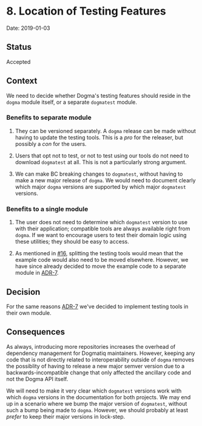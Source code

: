 # 8. Location of Testing Features

Date: 2019-01-03

## Status

Accepted

## Context

We need to decide whether Dogma's testing features should reside in the `dogma`
module itself, or a separate `dogmatest` module.

### Benefits to separate module

1. They can be versioned separately. A `dogma` release can be made without
   having to update the testing tools. This is a _pro_ for the releaser, but
   possibly a _con_ for the users.

1. Users that opt not to test, or not to test using our tools do not need to
   download `dogmatest` at all. This is not a particularly strong argument.

1. We can make BC breaking changes to `dogmatest`, without having to make
   a new major release of `dogma`. We would need to document clearly which
   major `dogma` versions are supported by which major `dogmatest` versions.

### Benefits to a single module

1. The user does not need to determine which `dogmatest` version to use with
   their application; compatible tools are always available right from `dogma`. If
   we want to encourage users to test their domain logic using these utilities;
   they should be easy to access.

1. As mentioned in [#16](github.com/dogmatiq/dogma), splitting the testing
   tools would mean that the example code would also need to be moved elsewhere.
   However, we have since already decided to move the example code to a separate
   module in [ADR-7](0007-location-of-examples.md).

## Decision

For the same reasons [ADR-7](0007-location-of-examples.md) we've decided to
implement testing tools in their own module.

## Consequences

As always, introducing more repositories increases the overhead of dependency
management for Dogmatiq maintainers. However, keeping any code that is not
directly related to interoperability outside of `dogma` removes the possiblity
of having to release a new major semver version due to a backwards-incompatible
change that only affected the ancillary code and not the Dogma API itself.

We will need to make it very clear which `dogmatest` versions work with which
`dogma` versions in the documentation for both projects. We may end up in a
scenario where we bump the major version of `dogmatest`, without such a bump
being made to `dogma`. However, we should probably at least _prefer_ to keep
their major versions in lock-step.
